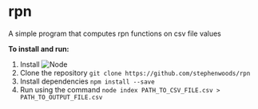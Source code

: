 # rpn
A simple program that computes rpn functions on csv file values

**To install and run:**

1. Install ![Node](https://nodejs.org/en/download/)
2. Clone the repository `git clone https://github.com/stephenwoods/rpn`
3. Install dependencies `npm install --save`
4. Run using the command `node index PATH_TO_CSV_FILE.csv > PATH_TO_OUTPUT_FILE.csv`
